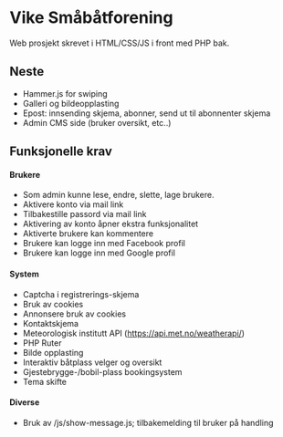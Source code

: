# Vike Småbåtforening
Web prosjekt skrevet i HTML/CSS/JS i front med PHP bak.

## Neste
- Hammer.js for swiping
- Galleri og bildeopplasting
- Epost: innsending skjema, abonner, send ut til abonnenter skjema
- Admin CMS side (bruker oversikt, etc..)

## Funksjonelle krav
#### Brukere
+ Som admin kunne lese, endre, slette, lage brukere.
+ Aktivere konto via mail link
+ Tilbakestille passord via mail link
+ Aktivering av konto åpner ekstra funksjonalitet
+ Aktiverte brukere kan kommentere
+ Brukere kan logge inn med Facebook profil
+ Brukere kan logge inn med Google profil

#### System
+ Captcha i registrerings-skjema
+ Bruk av cookies
+ Annonsere bruk av cookies
+ Kontaktskjema
+ Meteorologisk institutt API (https://api.met.no/weatherapi/)
+ PHP Ruter
+ Bilde opplasting
+ Interaktiv båtplass velger og oversikt
+ Gjestebrygge-/bobil-plass bookingsystem
+ Tema skifte

#### Diverse
+ Bruk av /js/show-message.js; tilbakemelding til bruker på handling
